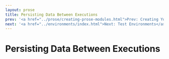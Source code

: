 ```yaml
---
layout: prose
title: Persisting Data Between Executions
prev: '<a href="../prose/creating-prose-modules.html">Prev: Creating Your Own Prose Modules</a>'
next: '<a href="../environments/index.html">Next: Test Environments</a>'
---
```


# Persisting Data Between Executions